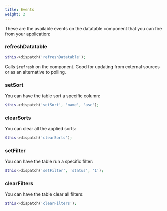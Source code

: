 ```yaml
---
title: Events
weight: 2
---
```


These are the available events on the datatable component that you can fire from your application:

### refreshDatatable

```php
$this->dispatch('refreshDatatable');
```

Calls `$refresh` on the component. Good for updating from external sources or as an alternative to polling.

### setSort

You can have the table sort a specific column:

```php
$this->dispatch('setSort', 'name', 'asc');
```

### clearSorts

You can clear all the applied sorts:

```php
$this->dispatch('clearSorts');
```

### setFilter

You can have the table run a specific filter:

```php
$this->dispatch('setFilter', 'status', '1');
```

### clearFilters

You can have the table clear all filters:

```php
$this->dispatch('clearFilters');
```
